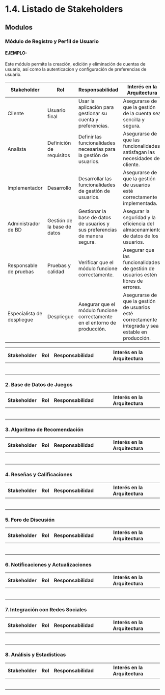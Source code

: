 # 1.4. Listado de Stakeholders

## Modulos

### Módulo de Registro y Perfil de Usuario

#### EJEMPLO:

Este módulo permite la creación, edición y eliminación de cuentas de usuario, así como la autenticacion y configuración de preferencias de usuario.

| Stakeholder              | Rol                           | Responsabilidad                                                                 | Interés en la Arquitectura                                                                 |
|--------------------------|-------------------------------|---------------------------------------------------------------------------------|--------------------------------------------------------------------------------------------|
| Cliente                  | Usuario final                 | Usar la aplicación para gestionar su cuenta y preferencias.                      | Asegurarse de que la gestión de la cuenta sea sencilla y segura.                            |
| Analista                 | Definición de requisitos      | Definir las funcionalidades necesarias para la gestión de usuarios.              | Asegurarse de que las funcionalidades satisfagan las necesidades del cliente.               |
| Implementador            | Desarrollo                    | Desarrollar las funcionalidades de gestión de usuarios.                          | Asegurarse de que la gestión de usuarios esté correctamente implementada.                   |
| Administrador de BD       | Gestión de la base de datos   | Gestionar la base de datos de usuarios y sus preferencias de manera segura.       | Asegurar la seguridad y la eficiencia del almacenamiento de datos de los usuarios.          |
| Responsable de pruebas   | Pruebas y calidad             | Verificar que el módulo funcione correctamente.                                 | Asegurar que las funcionalidades de gestión de usuarios estén libres de errores.           |
| Especialista de despliegue | Despliegue                    | Asegurar que el módulo funcione correctamente en el entorno de producción.        | Asegurarse de que la gestión de usuarios esté correctamente integrada y sea estable en producción. |

| Stakeholder              | Rol                           | Responsabilidad                                                                 | Interés en la Arquitectura                                                                 |
|--------------------------|-------------------------------|---------------------------------------------------------------------------------|--------------------------------------------------------------------------------------------|
|                 |                |                      |                           |
|                 |      |               |                |
|           |                |                         |                    |
|        |    |        |           |
|    |              |                                  |            |
|  |                     |         |  |

### 2. Base de Datos de Juegos

| Stakeholder              | Rol                           | Responsabilidad                                                                 | Interés en la Arquitectura                                                                 |
|--------------------------|-------------------------------|---------------------------------------------------------------------------------|--------------------------------------------------------------------------------------------|
|                 |                |                      |                           |
|                 |      |               |                |
|           |                |                         |                    |
|        |    |        |           |
|    |              |                                  |            |
|  |                     |         |  |


### 3. Algoritmo de Recomendación

| Stakeholder              | Rol                           | Responsabilidad                                                                 | Interés en la Arquitectura                                                                 |
|--------------------------|-------------------------------|---------------------------------------------------------------------------------|--------------------------------------------------------------------------------------------|
|                 |                |                      |                           |
|                 |      |               |                |
|           |                |                         |                    |
|        |    |        |           |
|    |              |                                  |            |
|  |                     |         |  |


### 4. Reseñas y Calificaciones

| Stakeholder              | Rol                           | Responsabilidad                                                                 | Interés en la Arquitectura                                                                 |
|--------------------------|-------------------------------|---------------------------------------------------------------------------------|--------------------------------------------------------------------------------------------|
|                 |                |                      |                           |
|                 |      |               |                |
|           |                |                         |                    |
|        |    |        |           |
|    |              |                                  |            |
|  |                     |         |  |


### 5. Foro de Discusión

| Stakeholder              | Rol                           | Responsabilidad                                                                 | Interés en la Arquitectura                                                                 |
|--------------------------|-------------------------------|---------------------------------------------------------------------------------|--------------------------------------------------------------------------------------------|
|                 |                |                      |                           |
|                 |      |               |                |
|           |                |                         |                    |
|        |    |        |           |
|    |              |                                  |            |
|  |                     |         |  |


### 6. Notificaciones y Actualizaciones

| Stakeholder              | Rol                           | Responsabilidad                                                                 | Interés en la Arquitectura                                                                 |
|--------------------------|-------------------------------|---------------------------------------------------------------------------------|--------------------------------------------------------------------------------------------|
|                 |                |                      |                           |
|                 |      |               |                |
|           |                |                         |                    |
|        |    |        |           |
|    |              |                                  |            |
|  |                     |         |  |


### 7. Integración con Redes Sociales

| Stakeholder              | Rol                           | Responsabilidad                                                                 | Interés en la Arquitectura                                                                 |
|--------------------------|-------------------------------|---------------------------------------------------------------------------------|--------------------------------------------------------------------------------------------|
|                 |                |                      |                           |
|                 |      |               |                |
|           |                |                         |                    |
|        |    |        |           |
|    |              |                                  |            |
|  |                     |         |  |


### 8. Análisis y Estadísticas

| Stakeholder              | Rol                           | Responsabilidad                                                                 | Interés en la Arquitectura                                                                 |
|--------------------------|-------------------------------|---------------------------------------------------------------------------------|--------------------------------------------------------------------------------------------|
|                 |                |                      |                           |
|                 |      |               |                |
|           |                |                         |                    |
|        |    |        |           |
|    |              |                                  |            |
|  |                     |         |  |
